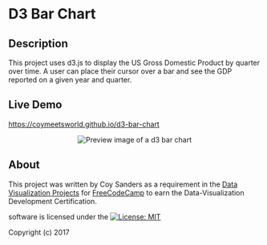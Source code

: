 # D3 Bar Chart

## Description

This project uses d3.js to display the US Gross Domestic Product by quarter over time. A user can place their cursor over a bar and see the GDP reported on a given year and quarter.

## Live Demo

https://coymeetsworld.github.io/d3-bar-chart

<div align="center">
	<img src="images/readme-imgs/preview.png" alt="Preview image of a d3 bar chart"/>
</div>

## About

This project was written by Coy Sanders as a requirement in the [Data Visualization Projects](https://www.freecodecamp.com/challenges/visualize-data-with-a-bar-chart) for [FreeCodeCamp](http://www.freecodecamp.com) to earn the Data-Visualization Development Certification.

software is licensed under the [![License: MIT](https://img.shields.io/badge/License-MIT-yellow.svg)](https://opensource.org/licenses/MIT)

Copyright (c) 2017 